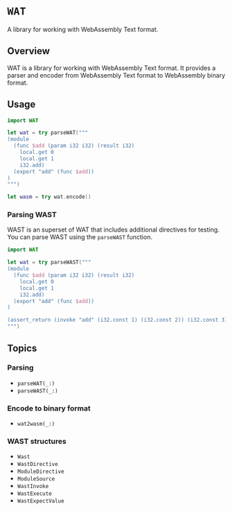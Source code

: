 # ``WAT``

A library for working with WebAssembly Text format.


## Overview

WAT is a library for working with WebAssembly Text format. It provides a parser and encoder from WebAssembly Text format to WebAssembly binary format.


## Usage

```swift
import WAT

let wat = try parseWAT("""
(module
  (func $add (param i32 i32) (result i32)
    local.get 0
    local.get 1
    i32.add)
  (export "add" (func $add))
)
""")

let wasm = try wat.encode()
```

### Parsing WAST

WAST is an superset of WAT that includes additional directives for testing. You can parse WAST using the `parseWAST` function.

```swift
import WAT

let wat = try parseWAST("""
(module
  (func $add (param i32 i32) (result i32)
    local.get 0
    local.get 1
    i32.add)
  (export "add" (func $add))
)

(assert_return (invoke "add" (i32.const 1) (i32.const 2)) (i32.const 3))
""")
```


## Topics

### Parsing

- ``parseWAT(_:)``
- ``parseWAST(_:)``


### Encode to binary format

- ``wat2wasm(_:)``

### WAST structures

- ``Wast``
- ``WastDirective``
- ``ModuleDirective``
- ``ModuleSource``
- ``WastInvoke``
- ``WastExecute``
- ``WastExpectValue``

